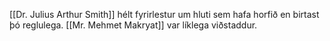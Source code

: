 [[Dr. Julius Arthur Smith]] hélt fyrirlestur um hluti sem hafa horfið en birtast þó reglulega.
[[Mr. Mehmet Makryat]] var líklega viðstaddur.